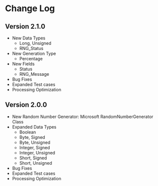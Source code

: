 # Change Log

## Version 2.1.0
- New Data Types
  - Long, Unsigned
  - RNG_Status
- New Generation Type
  - Percentage
- New Fields
  - Status
  - RNG_Message
- Bug Fixes
- Expanded Test cases
- Processing Optimization

## Version 2.0.0
- New Random Number Generator: Microsoft RandomNumberGenerator Class
- Expanded Data Types
  - Boolean
  - Byte, Signed
  - Byte, Unsigned
  - Integer, Signed
  - Integer, Unsigned
  - Short, Signed
  - Short, Unsigned
- Bug Fixes
- Expanded Test cases
- Processing Optimization
